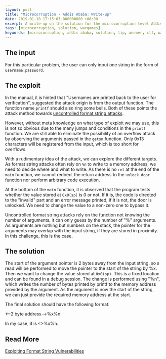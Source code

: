 ```yaml
---
layout: post
title: "Microcorruption - Addis Ababa: Write-up"
date: 2019-01-10 17:15:03.000000000 +08:00
excerpt: A write-up on the solution for the microcorruption level Addis Ababa. The thought process behind the solution is also included.
tags: [microcorruption, solution, wargames]
keywords: [microcorruption, addis ababa, solution, tip, answer, ctf, wargames]
---
```


## The input

For this particular problem, the user can only input one string in the form of `username:password`.

## The exploit

In the manual, it is hinted that "Usernames are printed back to the user for verification", suggested the attack origin is from the output function. The function name `printf` should also ring some bells. Both of these points the attack method towards [uncontrolled format string attacks](https://en.wikipedia.org/wiki/Uncontrolled_format_string).

However, without meta knowledge on what type of exploit we may use, this is not so obvious due to the many jumps and conditions in the `printf` function. We are still able to eliminate the possibility of an overflow attack by observing the arguments passed in the `getsn` function. Only 0x13 characters will be registered from the input, which is too short for overflows.

With a rudimentary idea of the attack, we can explore the different targets. As format string attacks often rely on `%n` to write to a memory address, we need to decide where and what to write. As there is no `ret` at the end of the `main` function, we cannot redirect the return address to the `unlock_door` function nor perform arbitrary code execution. 

At the bottom of the `main` function, it is observed that the program tests whether the value stored at `0x0(sp)` is 0 or not. If it is, the code is directed to the "invalid" part and an error message printed; if it is not, the door is unlocked. We need to change the value to a non-zero one to bypass it.

Uncontrolled format string attacks rely on the function not knowing the number of arguments. It can only guess by the number of "%" arguments. As arguments are nothing but numbers on the stack, the pointer for the arguments may overlap with the input string, if they are stored in proximity. In this challenge, this is the case.

## The solution

The start of the argument pointer is 2 bytes away from the input string, so a read will be performed to move the pointer to the start of the string by %x. Then we want to change the value stored at `0x0(sp)`. This is a fixed location and can be found in a debug session. The change is performed using "%n", which writes the number of bytes printed by printf to the memory address provided by the argument. As the argument is now the start of the string, we can just provide the required memory address at the start.

The final solution should have the following format:

<--2 byte address-->%x%n

In my case, it is <>%x%n.

## Read More

[Exploiting Format String Vulnerabilities](https://crypto.stanford.edu/cs155/papers/formatstring-1.2.pdf)